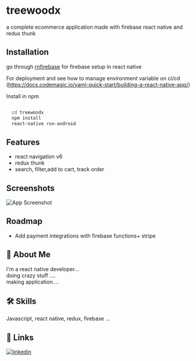 
# treewoodx

a complete ecommerce application made with firebase react native and redux thunk

## Installation


go through [rnfirebase](https://rnfirebase.io/) for firebase setup
in react native

For deployment and see how to manage environment variable on
ci/cd (https://docs.codemagic.io/yaml-quick-start/building-a-react-native-app/)

Install in npm

```bash

  cd treewoodx
  npm install
  react-native run-android
```
    
## Features

- react navigation v6
- redux thunk
- search, filter,add to cart, track order



## Screenshots

![App Screenshot](screenshots/admin.png)


## Roadmap

- Add payment integrations with firebase functions+ stripe



## 🚀 About Me
I'm a react native developer...  
doing crazy stuff ....  
making application....

## 🛠 Skills
Javascript, react native, redux, firebase ...


## 🔗 Links
[![linkedin](https://img.shields.io/badge/linkedin-0A66C2?style=for-the-badge&logo=linkedin&logoColor=white)](https://www.linkedin.com/in/mahendra-gohil-175678183)

